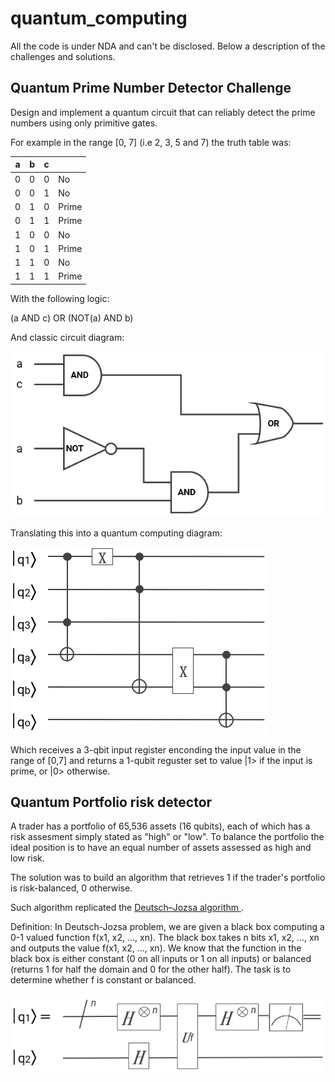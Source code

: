 # quantum_computing
All the code is under NDA and can't be disclosed.
Below a description of the challenges and solutions.

## Quantum Prime Number Detector Challenge

Design and implement a quantum circuit that can reliably detect the prime
numbers using only primitive gates.

For example in the range [0, 7] (i.e 2, 3, 5 and 7) the truth table was: 

| a  | b  |  c |   |
|---|---|---|---|
| 0 |  0 |  0 | No |
| 0  | 0  |  1 | No |
|  0 |  1 |  0 | Prime |
|  0 |  1 |  1 | Prime |
|  1 | 0  | 0 | No |
|  1 |  0 |  1 | Prime  |
|  1 |  1 |  0 | No |
|  1 |  1 |  1 | Prime |

With the following logic:

(a AND c) OR (NOT(a) AND b)

And classic circuit diagram:

<img src="ClassicDiagram.PNG">


Translating this into a quantum computing diagram: 

<img src="QuantumComputingDiagram.PNG">

Which receives a 3-qbit input register enconding the input value in the range of [0,7] and returns a 1-qubit reguster set to value |1> if the input is prime, or |0> otherwise.


## Quantum Portfolio risk detector

A trader has a portfolio of 65,536 assets (16 qubits), each of which has a risk assesment simply stated as "high" or "low". To balance the portfolio the ideal position is to have an equal number of assets assessed as high and low risk. 

The solution was to build an algorithm that retrieves 1 if the trader's portfolio is risk-balanced, 0 otherwise.

Such algorithm replicated the <a href="https://www.quantiki.org/wiki/deutsch-jozsa-algorithm" > Deutsch–Jozsa algorithm  </a>. 

Definition: In Deutsch-Jozsa problem, we are given a black box computing a 0-1 valued function f(x1, x2, ..., xn). The black box takes n bits x1, x2, ..., xn and outputs the value f(x1, x2, ..., xn). We know that the function in the black box is either constant (0 on all inputs or 1 on all inputs) or balanced (returns 1 for half the domain and 0 for the other half). The task is to determine whether f is constant or balanced.


<img src="DeutschDiagram.PNG">



